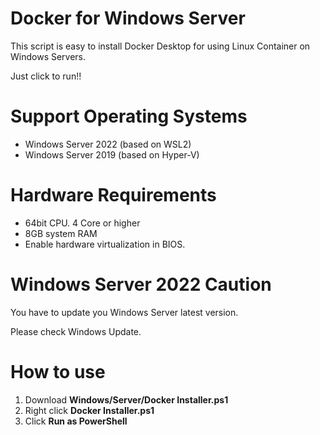 # Docker for Windows Server

This script is easy to install Docker Desktop for using Linux Container on Windows Servers.

Just click to run!!

# Support Operating Systems

- Windows Server 2022 (based on WSL2)
- Windows Server 2019 (based on Hyper-V)

# Hardware Requirements

- 64bit CPU. 4 Core or higher
- 8GB system RAM
- Enable hardware virtualization in BIOS.

# Windows Server 2022 Caution

You have to update you Windows Server latest version.

Please check Windows Update.

# How to use

1. Download **Windows/Server/Docker Installer.ps1**
2. Right click **Docker Installer.ps1**
3. Click **Run as PowerShell**
